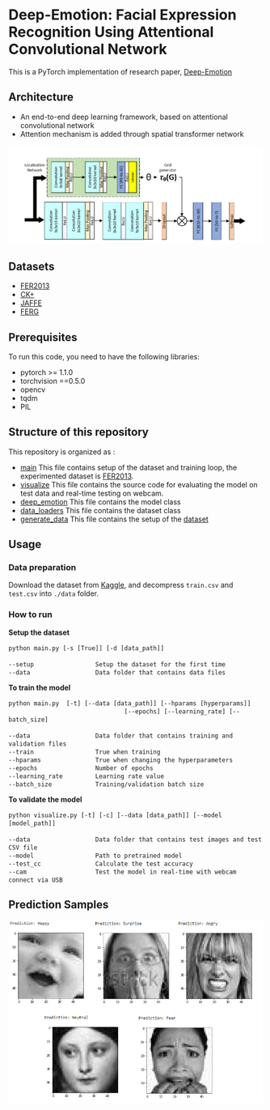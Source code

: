 # Deep-Emotion: Facial Expression Recognition Using Attentional Convolutional Network

This is a PyTorch implementation of research paper, [Deep-Emotion](https://arxiv.org/abs/1902.01019)

## Architecture
* An end-to-end deep learning framework, based on attentional convolutional network
* Attention mechanism is added through spatial transformer network


<p align="center">
  <img src="imgs/net_arch.png" width="640" title="Deep-Emotion Architecture">
</p>


## Datasets
* [FER2013]()
* [CK+]()
* [JAFFE]()
* [FERG]()

## Prerequisites
To run this code, you need to have the following libraries:
* pytorch >= 1.1.0
* torchvision ==0.5.0
* opencv
* tqdm
* PIL

## Structure of this repository
This repository is organized as :
* [main](/main.py) This file contains setup of the dataset and training loop, the experimented dataset is [FER2013]().
* [visualize](/visualize.py) This file contains the source code for evaluating the model on test data and real-time testing on webcam.
* [deep_emotion](/deep_emotion.py) This file contains the model class
* [data_loaders](/data_loaders.py) This file contains the dataset class
* [generate_data](/generate_data.py) This file contains the setup of the [dataset]()

## Usage
### Data preparation
Download the dataset from [Kaggle](), and decompress ```train.csv``` and ```test.csv``` into ```./data``` folder.

### How to run
**Setup the dataset**
```
python main.py [-s [True]] [-d [data_path]]

--setup                 Setup the dataset for the first time
--data                  Data folder that contains data files
```

**To train the model**
```
python main.py  [-t] [--data [data_path]] [--hparams [hyperparams]]
                                [--epochs] [--learning_rate] [--batch_size]

--data                  Data folder that contains training and validation files
--train                 True when training
--hparams               True when changing the hyperparameters
--epochs                Number of epochs
--learning_rate         Learning rate value
--batch_size            Training/validation batch size
```

**To validate the model**
```
python visualize.py [-t] [-c] [--data [data_path]] [--model [model_path]]

--data                  Data folder that contains test images and test CSV file
--model                 Path to pretrained model
--test_cc               Calculate the test accuracy
--cam                   Test the model in real-time with webcam connect via USB
```
## Prediction Samples
<p align="center">
  <img src="imgs/samples.png" width="640" title="Deep-Emotion Architecture">
</p>
